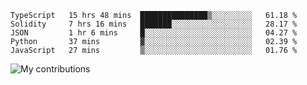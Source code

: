 <!--START_SECTION:waka-->
```text
TypeScript   15 hrs 48 mins  ███████████████▒░░░░░░░░░   61.18 % 
Solidity     7 hrs 16 mins   ███████░░░░░░░░░░░░░░░░░░   28.17 % 
JSON         1 hr 6 mins     █░░░░░░░░░░░░░░░░░░░░░░░░   04.27 % 
Python       37 mins         ▓░░░░░░░░░░░░░░░░░░░░░░░░   02.39 % 
JavaScript   27 mins         ▒░░░░░░░░░░░░░░░░░░░░░░░░   01.76 % 
```
<!--END_SECTION:waka-->
<img src="https://github-readme-streak-stats.herokuapp.com/?user=pahas&theme=white" alt="My contributions" />
